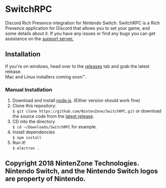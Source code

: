 # SwitchRPC
Discord Rich Presence integration for Nintendo Switch.
SwitchRPC is a Rich Presence application for Discord that allows you to set your game, and some details about it.
If you have any issues or find any bugs you can get assistance on the [support server.](https://discord.gg/NqG6pN9)

## Installation
If you're on windows, head over to the [releases](https://github.com/NintenZone/SwitchRPC.git) tab and grab the latest release.  
Mac and Linux installers coming soon™.

### Manual Installation
1. Download and install [node.js](https://nodejs.org/en/). (Either version should work fine)
2. Clone this repository:  
`$ git clone https://github.com/NintenZone/SwitchRPC.git` or download the source code from the [latest release](https://github.com/NintenZone/SwitchRPC.git).
6. CD into the directory  
`$ cd ~/Downloads/SwitchRPC` for example.
291029. Install dependencies  
`$ npm install`
69. Run it!  
`$ electron .`

## Copyright 2018 NintenZone Technologies. Nintendo Switch, and the Nintendo Switch logos are property of Nintendo.
